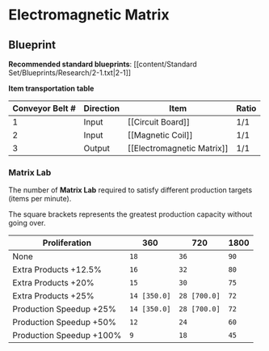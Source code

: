 # Electromagnetic Matrix

## Blueprint

**Recommended standard blueprints**: [[content/Standard Set/Blueprints/Research/2-1.txt|2-1]]

**Item transportation table**

| Conveyor Belt # | Direction | Item                       | Ratio |
| --------------- | --------- | -------------------------- | ----- |
| 1               | Input     | [[Circuit Board]]          | 1/1   |
| 2               | Input     | [[Magnetic Coil]]          | 1/1   |
| 3               | Output    | [[Electromagnetic Matrix]] | 1/1   |

### Matrix Lab

The number of **Matrix Lab** required to satisfy different production targets (items per minute).

The square brackets represents the greatest production capacity without going over.

| Proliferation            | 360          | 720          | 1800 |
| ------------------------ | ------------ | ------------ | ---- |
| None                     | `18`         | `36`         | `90` |
| Extra Products +12.5%    | `16`         | `32`         | `80` |
| Extra Products +20%      | `15`         | `30`         | `75` |
| Extra Products +25%      | `14 [350.0]` | `28 [700.0]` | `72` |
| Production Speedup +25%  | `14 [350.0]` | `28 [700.0]` | `72` |
| Production Speedup +50%  | `12`         | `24`         | `60` |
| Production Speedup +100% | `9`          | `18`         | `45` |
